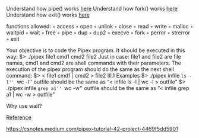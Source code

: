 
Understand how pipe() works [here](https://www.youtube.com/watch?v=Mqb2dVRe0uo)
Understand how fork() works [here](https://www.youtube.com/watch?v=cex9XrZCU14)
Understand how exit() works [here](https://www.youtube.com/watch?v=DiNmwwQWl0g)

functions allowed:
◦ access
◦ open
◦ unlink
◦ close
◦ read
◦ write
◦ malloc
◦ waitpid
◦ wait
◦ free
◦ pipe
◦ dup
◦ dup2
◦ execve
◦ fork
◦ perror
◦ strerror
◦ exit


Your objective is to code the Pipex program. It should be executed in this way:
    $> ./pipex file1 cmd1 cmd2 file2
Just in case: file1 and file2 are file names, cmd1 and cmd2 are shell commands with their parameters.
The execution of the pipex program should do the same as the next shell command:
    $> < file1 cmd1 | cmd2 > file2
III.1 Examples
     $> ./pipex infile ``ls -l'' ``wc -l'' outfile
should be the same as “< infile ls -l | wc -l > outfile”
     $> ./pipex infile ``grep a1'' ``wc -w'' outfile
should be the same as “< infile grep a1 | wc -w > outfile”


Why use wait? 

[Reference](https://www.youtube.com/watch?v=uh2FqejQRk8&list=PLfqABt5AS4FkW5mOn2Tn9ZZLLDwA3kZUY&index=11)


https://csnotes.medium.com/pipex-tutorial-42-project-4469f5dd5901